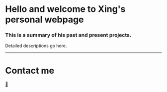 # Hello and welcome to Xing's personal webpage
### This is a summary of his past and present projects.
Detailed descriptions go here.

---
# Contact me
[:email:](xing.liu16@imperial.ac.uk) 
<i class="fab fa-linkedin"></i>

